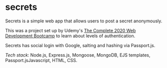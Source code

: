 # secrets

Secrets is a simple web app that allows users to post a secret anonymously. 

This was a project set up by Udemy's <a href="https://www.udemy.com/course/the-complete-web-development-bootcamp/">The Complete 2020 Web Development Bootcamp</a> to learn about levels of authentication. 

Secrets has social login with Google, salting and hashing via Passport.js.

*Tech stack*: Node.js, Express.js, Mongoose, MongoDB, EJS templates, Passport.jsJavascript, HTML, CSS.
